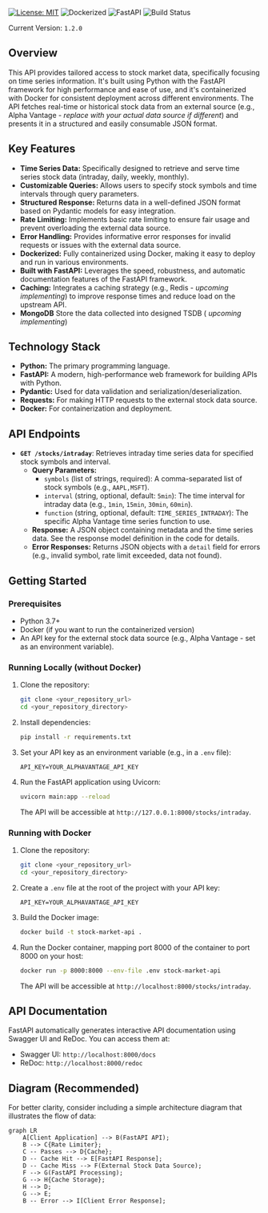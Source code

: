 [![License: MIT](https://img.shields.io/badge/License-MIT-yellow.svg)](https://opensource.org/licenses/MIT)
![Dockerized](https://img.shields.io/badge/Docker-Ready-blue.svg)
![FastAPI](https://img.shields.io/badge/FastAPI-Powered-green.svg)
![Build Status](https://github.com/dancinoman/FinanceAPI/actions/workflows/.github/workflows/ci.yaml/badge.svg)

Current Version: `1.2.0`

## Overview

This API provides tailored access to stock market data, specifically focusing on time series information. It's built using Python with the FastAPI framework for high performance and ease of use, and it's containerized with Docker for consistent deployment across different environments. The API fetches real-time or historical stock data from an external source (e.g., Alpha Vantage - *replace with your actual data source if different*) and presents it in a structured and easily consumable JSON format.

## Key Features

* **Time Series Data:** Specifically designed to retrieve and serve time series stock data (intraday, daily, weekly, monthly).
* **Customizable Queries:** Allows users to specify stock symbols and time intervals through query parameters.
* **Structured Response:** Returns data in a well-defined JSON format based on Pydantic models for easy integration.
* **Rate Limiting:** Implements basic rate limiting to ensure fair usage and prevent overloading the external data source.
* **Error Handling:** Provides informative error responses for invalid requests or issues with the external data source.
* **Dockerized:** Fully containerized using Docker, making it easy to deploy and run in various environments.
* **Built with FastAPI:** Leverages the speed, robustness, and automatic documentation features of the FastAPI framework.
* **Caching:** Integrates a caching strategy (e.g., Redis - *upcoming implementing*) to improve response times and reduce load on the upstream API.
* **MongoDB** Store the data collected into designed TSDB ( *upcoming implementing*)

## Technology Stack

* **Python:** The primary programming language.
* **FastAPI:** A modern, high-performance web framework for building APIs with Python.
* **Pydantic:** Used for data validation and serialization/deserialization.
* **Requests:** For making HTTP requests to the external stock data source.
* **Docker:** For containerization and deployment.

## API Endpoints

* **`GET /stocks/intraday`**: Retrieves intraday time series data for specified stock symbols and interval.
    * **Query Parameters:**
        * `symbols` (list of strings, required): A comma-separated list of stock symbols (e.g., `AAPL,MSFT`).
        * `interval` (string, optional, default: `5min`): The time interval for intraday data (e.g., `1min`, `15min`, `30min`, `60min`).
        * `function` (string, optional, default: `TIME_SERIES_INTRADAY`): The specific Alpha Vantage time series function to use.
    * **Response:** A JSON object containing metadata and the time series data. See the response model definition in the code for details.
    * **Error Responses:** Returns JSON objects with a `detail` field for errors (e.g., invalid symbol, rate limit exceeded, data not found).

## Getting Started

### Prerequisites

* Python 3.7+
* Docker (if you want to run the containerized version)
* An API key for the external stock data source (e.g., Alpha Vantage - set as an environment variable).

### Running Locally (without Docker)

1.  Clone the repository:
    ```bash
    git clone <your_repository_url>
    cd <your_repository_directory>
    ```
2.  Install dependencies:
    ```bash
    pip install -r requirements.txt
    ```
3.  Set your API key as an environment variable (e.g., in a `.env` file):
    ```
    API_KEY=YOUR_ALPHAVANTAGE_API_KEY
    ```
4.  Run the FastAPI application using Uvicorn:
    ```bash
    uvicorn main:app --reload
    ```
    The API will be accessible at `http://127.0.0.1:8000/stocks/intraday`.

### Running with Docker

1.  Clone the repository:
    ```bash
    git clone <your_repository_url>
    cd <your_repository_directory>
    ```
2.  Create a `.env` file at the root of the project with your API key:
    ```
    API_KEY=YOUR_ALPHAVANTAGE_API_KEY
    ```
3.  Build the Docker image:
    ```bash
    docker build -t stock-market-api .
    ```
4.  Run the Docker container, mapping port 8000 of the container to port 8000 on your host:
    ```bash
    docker run -p 8000:8000 --env-file .env stock-market-api
    ```
    The API will be accessible at `http://localhost:8000/stocks/intraday`.

## API Documentation

FastAPI automatically generates interactive API documentation using Swagger UI and ReDoc. You can access them at:

* Swagger UI: `http://localhost:8000/docs`
* ReDoc: `http://localhost:8000/redoc`

## Diagram (Recommended)

For better clarity, consider including a simple architecture diagram that illustrates the flow of data:

```mermaid
graph LR
    A[Client Application] --> B(FastAPI API);
    B --> C{Rate Limiter};
    C -- Passes --> D{Cache};
    D -- Cache Hit --> E[FastAPI Response];
    D -- Cache Miss --> F(External Stock Data Source);
    F --> G(FastAPI Processing);
    G --> H{Cache Storage};
    H --> D;
    G --> E;
    B -- Error --> I[Client Error Response];
